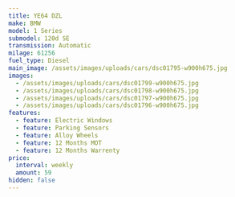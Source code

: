 ```yaml
---
title: YE64 DZL
make: BMW
model: 1 Series
submodel: 120d SE
transmission: Automatic
milage: 61256
fuel_type: Diesel
main_image: /assets/images/uploads/cars/dsc01795-w900h675.jpg
images:
  - /assets/images/uploads/cars/dsc01799-w900h675.jpg
  - /assets/images/uploads/cars/dsc01798-w900h675.jpg
  - /assets/images/uploads/cars/dsc01797-w900h675.jpg
  - /assets/images/uploads/cars/dsc01796-w900h675.jpg
features:
  - feature: Electric Windows
  - feature: Parking Sensors
  - feature: Alloy Wheels
  - feature: 12 Months MOT
  - feature: 12 Months Warrenty
price:
  interval: weekly
  amount: 59
hidden: false
---
```

